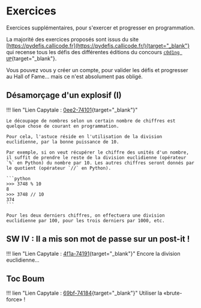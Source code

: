# Exercices

Exercices supplémentaires, pour s'exercer et progresser en programmation.

La majorité des exercices proposés sont issus du site [https://pydefis.callicode.fr](https://pydefis.callicode.fr/){target="_blank"} qui recense tous les défis des différentes éditions du concours [`c0d1ng UP`](https://codingup.fr){target="_blank"}.

Vous pouvez vous y créer un compte, pour valider les défis et progresser au Hall of Fame... mais ce n'est absolument pas obligé.

## Désamorçage d'un explosif (I)
!!! lien "Lien Capytale : [0ee2-74101](https://capytale2.ac-paris.fr/web/c-auth/list?returnto=/web/code/0ee2-74101){target="_blank"}"

    Le découpage de nombres selon un certain nombre de chiffres est quelque chose de courant en programmation.

    Pour cela, l'astuce réside en l'utilisation de la division euclidienne, par la bonne puissance de 10.

    Par exemple, si on veut récupérer le chiffre des unités d'un nombre, il suffit de prendre le reste de la division euclidienne (opérateur `%` en Python) du nombre par 10. Les autres chiffres seront donnés par le quotient (opérateur `//` en Python).

    ```python
    >>> 3748 % 10
    8
    >>> 3748 // 10
    374
    ```

    Pour les deux derniers chiffres, on effectuera une division euclidienne par 100, pour les trois derniers par 1000, etc.


## SW IV : Il a mis son mot de passe sur un post-it ! 

!!! lien "Lien Capytale : [4f1a-74191](https://capytale2.ac-paris.fr/web/c-auth/list?returnto=/web/code/4f1a-74191){target="_blank"}"
    Encore la division euclidienne...

## Toc Boum

!!! lien "Lien Capytale : [69bf-74184](https://capytale2.ac-paris.fr/web/c-auth/list?returnto=/web/code/69bf-74184){target="_blank"}"
    Utiliser la «brute-force» !